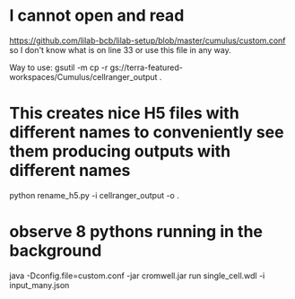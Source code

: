 # I cannot open and read
https://github.com/lilab-bcb/lilab-setup/blob/master/cumulus/custom.conf
so I don't know what is on line 33 or use this file in any way.

Way to use:
gsutil -m cp -r gs://terra-featured-workspaces/Cumulus/cellranger_output .

# This creates nice H5 files with different names to conveniently see them producing outputs with different names
python rename_h5.py -i cellranger_output -o .

# observe 8 pythons running in the background
java -Dconfig.file=custom.conf -jar cromwell.jar run single_cell.wdl -i input_many.json
